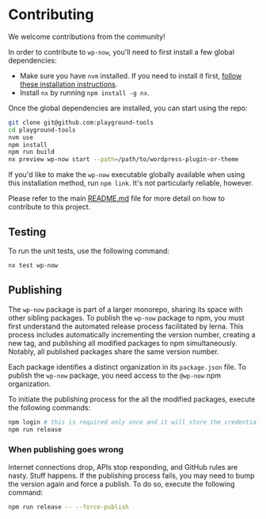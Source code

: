 # Contributing

We welcome contributions from the community!

In order to contribute to `wp-now`, you'll need to first install a few global dependencies:

-   Make sure you have `nvm` installed. If you need to install it first,
    [follow these installation instructions](https://github.com/nvm-sh/nvm#installation).
-   Install `nx` by running `npm install -g nx`.

Once the global dependencies are installed, you can start using the repo:

```bash
git clone git@github.com:playground-tools
cd playground-tools
nvm use
npm install
npm run build
nx preview wp-now start --path=/path/to/wordpress-plugin-or-theme
```

If you'd like to make the `wp-now` executable globally available when using this installation method, run `npm link`. It's not particularly reliable, however.

Please refer to the main [README.md](../../README.md) file for more detail on how to contribute to this project.

## Testing

To run the unit tests, use the following command:

```bash
nx test wp-now
```

## Publishing

The `wp-now` package is part of a larger monorepo, sharing its space with other sibling packages. To publish the `wp-now` package to npm, you must first understand the automated release process facilitated by lerna. This process includes automatically incrementing the version number, creating a new tag, and publishing all modified packages to npm simultaneously. Notably, all published packages share the same version number.

Each package identifies a distinct organization in its `package.json` file. To publish the `wp-now` package, you need access to the `@wp-now` npm organization.

To initiate the publishing process for the all the modified packages, execute the following commands:

```bash
npm login # this is required only once and it will store the credentials in ~/.npmrc file.
npm run release
```

### When publishing goes wrong

Internet connections drop, APIs stop responding, and GitHub rules are nasty. Stuff happens. If the publishing process fails, you may need to bump the version again and force a publish. To do so, execute the following command:

```bash
npm run release -- --force-publish
```
